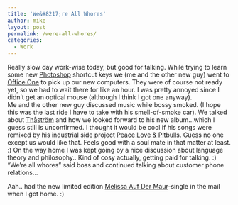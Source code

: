 ```yaml
---
title: 'We&#8217;re All Whores'
author: mike
layout: post
permalink: /were-all-whores/
categories:
  - Work
---
```

Really slow day work-wise today, but good for talking. While trying to learn some new <a target="_blank" href="http://www.adobe.com/products/photoshop/main.html">Photoshop</a> shortcut keys we (me and the other new guy) went to <a target="_blank" href="http://www.officeone.se/">Office One</a> to pick up our new computers. They were of course not ready yet, so we had to wait there for like an hour. I was pretty annoyed since I didn&#8217;t get an optical mouse (although I think I got one anyway).  
Me and the other new guy discussed music while bossy smoked. (I hope this was the last ride I have to take with his smell-of-smoke car). We talked about <a target="_blank" href="http://www.thastrom.nu/">Thåström</a> and how we looked forward to his new album&#8230;which I guess still is unconfirmed. I thought it would be cool if his songs were remixed by his industrial side project <a target="_blank" href="http://www.digitalfarmers.com/kennel/">Peace Love & Pitbulls</a>. Guess no one except us would like that. Feels good with a soul mate in that matter at least. :) On the way home I was kept going by a nice discussion about language theory and philosophy.. Kind of cosy actually, getting paid for talking. :)  
&#8220;We&#8217;re all whores&#8221; said boss and continued talking about customer phone relations&#8230;

Aah.. had the new limited edition <a target="_blank" href="http://www.aufdermaur.com/">Melissa Auf Der Maur</a>-single in the mail when I got home. :)